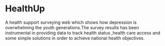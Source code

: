 # HealthUp
A health support surveying web which shows how depression is overwhelming the youth generations.The survey results  has been instrumental in providing data to track health status ,health care access and some simple solutions in order to achieve  national health objectives. 
